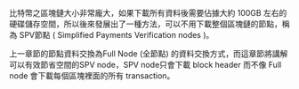 比特幣之區塊鏈大小非常龐大，如果下載所有資料後需要佔據大約 100GB 左右的硬碟儲存空間，所以後來發展出了一種方法，可以不用下載整個區塊鏈的節點，稱為 SPV節點 \( Simplified Payments Verification nodes \)。



上一章節的節點資料交換為Full Node \(全節點\) 的資料交換方式，而這章節將講解可以有效節省空間的SPV node，SPV node只會下載 block header 而不像 Full node 會下載每個區塊裡面的所有 transaction。

